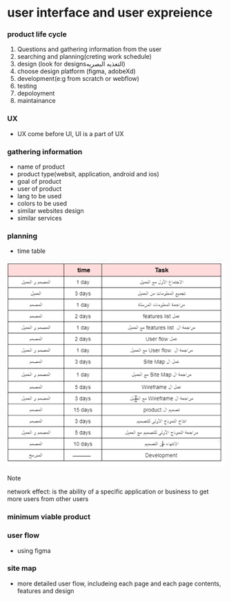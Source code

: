 # user interface and user expreience

### product life cycle
1. Questions and gathering information from the user
2. searching and planning(creting work schedule)
3. design (look for designsالتغذيه البصريه)
4. choose design platform (figma, adobeXd)
5. development(e:g from scratch or webflow)
6. testing
7. depoloyment
8. maintainance

### UX
- UX come before UI, UI is a part of UX

### gathering information
- name of product
- product type(websit, application, android and ios)
- goal of product
- user of product
- lang to be used
- colors to be used
- similar websites design
- similar services

### planning
- time table

![](./tmeTable2.png)

> [!NOTE]
> network effect: is the ability of a specific application or business to get more users from other users

### minimum viable product

### user flow
- using figma

### site map
- more detailed user flow, includeing each page and each page contents, features and design
